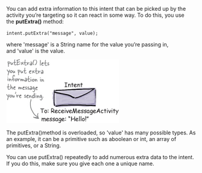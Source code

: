 You can add extra information to this intent that can be picked up by the activity you’re targeting so it can react in some way. To do this, you use the **putExtra()** method:
```
intent.putExtra("message", value);
```
where 'message' is a String name for the value you’re passing in, and 'value' is the value. 


![](.guides/img/28diagram.png)

The putExtra()method is overloaded, so 'value' has many possible types. As an example, it can be a primitive such as aboolean or int, an array of primitives, or a String. 

You can use putExtra() repeatedly to add numerous extra data to the intent. If you do this, make sure you give each one a unique name.
